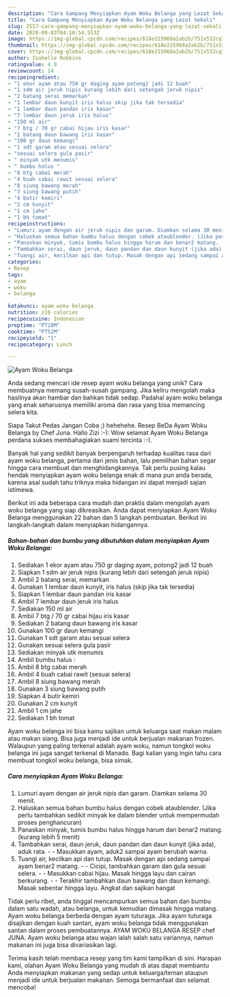```yaml
---
description: "Cara Gampang Menyiapkan Ayam Woku Belanga yang Lezat Sekali"
title: "Cara Gampang Menyiapkan Ayam Woku Belanga yang Lezat Sekali"
slug: 2557-cara-gampang-menyiapkan-ayam-woku-belanga-yang-lezat-sekali
date: 2020-09-03T04:10:54.553Z
image: https://img-global.cpcdn.com/recipes/618e215968a2ab2b/751x532cq70/ayam-woku-belanga-foto-resep-utama.jpg
thumbnail: https://img-global.cpcdn.com/recipes/618e215968a2ab2b/751x532cq70/ayam-woku-belanga-foto-resep-utama.jpg
cover: https://img-global.cpcdn.com/recipes/618e215968a2ab2b/751x532cq70/ayam-woku-belanga-foto-resep-utama.jpg
author: Isabelle Robbins
ratingvalue: 4.9
reviewcount: 14
recipeingredient:
- "1 ekor ayam atau 750 gr daging ayam potong2 jadi 12 buah"
- "1 sdm air jeruk nipis kurang lebih dari setengah jeruk nipis"
- "2 batang serai memarkan"
- "1 lembar daun kunyit iris halus skip jika tak tersedia"
- "1 lembar daun pandan iris kasar"
- "7 lembar daun jeruk iris halus"
- "150 ml air"
- "7 btg / 70 gr cabai hijau iris kasar"
- "2 batang daun bawang iris kasar"
- "100 gr daun kemangi"
- "1 sdt garam atau sesuai selera"
- "sesuai selera gula pasir"
- " minyak utk menumis"
- " bumbu halus "
- "8 btg cabai merah"
- "4 buah cabai rawit sesuai selera"
- "8 siung bawang merah"
- "3 siung bawang putih"
- "4 butir kemiri"
- "2 cm kunyit"
- "1 cm jahe"
- "1 bh tomat"
recipeinstructions:
- "Lumuri ayam dengan air jeruk nipis dan garam. Diamkan selama 30 menit."
- "Haluskan semua bahan bumbu halus dengan cobek ataublender. (Jika perlu tambahkan sedikit minyak ke dalam blender untuk mempermudah proses penghancuran)"
- "Panaskan minyak, tumis bumbu halus hingga harum dan benar2 matang. (kurang lebih 5 menit)"
- "Tambahkan serai, daun jeruk, daun pandan dan daun kunyit (jika ada), aduk rata.  Masukkan ayam, aduk2 sampai ayam berubah warna."
- "Tuangi air, kecilkan api dan tutup. Masak dengan api sedang sampai ayam benar2 matang.  Cicipi, tambahkan garam dan gula sesuai selera.  Masukkan cabai hijau. Masak hingga layu dan cairan berkurang.  Terakhir tambahkan daun bawang dan daun kemangi. Masak sebentar hingga layu. Angkat dan sajikan hangat"
categories:
- Resep
tags:
- ayam
- woku
- belanga

katakunci: ayam woku belanga 
nutrition: 216 calories
recipecuisine: Indonesian
preptime: "PT28M"
cooktime: "PT52M"
recipeyield: "1"
recipecategory: Lunch

---
```



![Ayam Woku Belanga](https://img-global.cpcdn.com/recipes/618e215968a2ab2b/751x532cq70/ayam-woku-belanga-foto-resep-utama.jpg)

Anda sedang mencari ide resep ayam woku belanga yang unik? Cara membuatnya memang susah-susah gampang. Jika keliru mengolah maka hasilnya akan hambar dan bahkan tidak sedap. Padahal ayam woku belanga yang enak seharusnya memiliki aroma dan rasa yang bisa memancing selera kita.

Siapa Takut Pedas Jangan Coba ;) hehehehe. Resep BeDa Ayam Woku Belanga by Chef Juna. Hallo Zizi :-): Wow selamat Ayam Woku Belanga perdana sukses membahagiakan suami tercinta :-).

Banyak hal yang sedikit banyak berpengaruh terhadap kualitas rasa dari ayam woku belanga, pertama dari jenis bahan, lalu pemilihan bahan segar hingga cara membuat dan menghidangkannya. Tak perlu pusing kalau hendak menyiapkan ayam woku belanga enak di mana pun anda berada, karena asal sudah tahu triknya maka hidangan ini dapat menjadi sajian istimewa.


Berikut ini ada beberapa cara mudah dan praktis dalam mengolah ayam woku belanga yang siap dikreasikan. Anda dapat menyiapkan Ayam Woku Belanga menggunakan 22 bahan dan 5 langkah pembuatan. Berikut ini langkah-langkah dalam menyiapkan hidangannya.

<!--inarticleads1-->

##### Bahan-bahan dan bumbu yang dibutuhkan dalam menyiapkan Ayam Woku Belanga:

1. Sediakan 1 ekor ayam atau 750 gr daging ayam, potong2 jadi 12 buah
1. Siapkan 1 sdm air jeruk nipis (kurang lebih dari setengah jeruk nipis)
1. Ambil 2 batang serai, memarkan
1. Gunakan 1 lembar daun kunyit, iris halus (skip jika tak tersedia)
1. Siapkan 1 lembar daun pandan iris kasar
1. Ambil 7 lembar daun jeruk iris halus
1. Sediakan 150 ml air
1. Ambil 7 btg / 70 gr cabai hijau iris kasar
1. Sediakan 2 batang daun bawang iris kasar
1. Gunakan 100 gr daun kemangi
1. Gunakan 1 sdt garam atau sesuai selera
1. Gunakan sesuai selera gula pasir
1. Sediakan  minyak utk menumis
1. Ambil  bumbu halus :
1. Ambil 8 btg cabai merah
1. Ambil 4 buah cabai rawit (sesuai selera)
1. Ambil 8 siung bawang merah
1. Gunakan 3 siung bawang putih
1. Siapkan 4 butir kemiri
1. Gunakan 2 cm kunyit
1. Ambil 1 cm jahe
1. Sediakan 1 bh tomat


Ayam woku belanga ini bisa kamu sajikan untuk keluarga saat makan malam atau makan siang. Bisa juga menjadi ide untuk berjualan makanan frozen. Walaupun yang paling terkenal adalah ayam woku, namun tongkol woku belanga ini juga sangat terkenal di Manado. Bagi kalian yang ingin tahu cara membuat tongkol woku belanga, bisa simak. 

<!--inarticleads2-->

##### Cara menyiapkan Ayam Woku Belanga:

1. Lumuri ayam dengan air jeruk nipis dan garam. Diamkan selama 30 menit.
1. Haluskan semua bahan bumbu halus dengan cobek ataublender. (Jika perlu tambahkan sedikit minyak ke dalam blender untuk mempermudah proses penghancuran)
1. Panaskan minyak, tumis bumbu halus hingga harum dan benar2 matang. (kurang lebih 5 menit)
1. Tambahkan serai, daun jeruk, daun pandan dan daun kunyit (jika ada), aduk rata. -  - Masukkan ayam, aduk2 sampai ayam berubah warna.
1. Tuangi air, kecilkan api dan tutup. Masak dengan api sedang sampai ayam benar2 matang. -  - Cicipi, tambahkan garam dan gula sesuai selera. -  - Masukkan cabai hijau. Masak hingga layu dan cairan berkurang. -  - Terakhir tambahkan daun bawang dan daun kemangi. Masak sebentar hingga layu. Angkat dan sajikan hangat


Tidak perlu ribet, anda tinggal mencampurkan semua bahan dan bumbu dalam satu wadah, atau belanga, untuk kemudian dimasak hingga matang. Ayam woku belanga berbeda dengan ayam tuturaga. Jika ayam tuturaga disajikan dengan kuah santan, ayam woku belanga tidak menggunakan santan dalam proses pembuatannya. AYAM WOKU BELANGA RESEP chef JUNA. Ayam woku belanga atau wajan ialah salah satu variannya, namun makanan ini juga bisa divariasikan lagi. 

Terima kasih telah membaca resep yang tim kami tampilkan di sini. Harapan kami, olahan Ayam Woku Belanga yang mudah di atas dapat membantu Anda menyiapkan makanan yang sedap untuk keluarga/teman ataupun menjadi ide untuk berjualan makanan. Semoga bermanfaat dan selamat mencoba!
